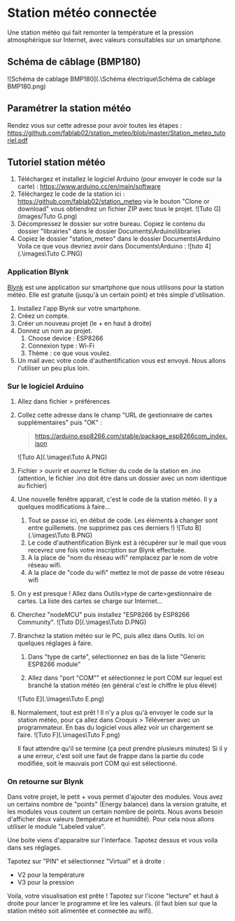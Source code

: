 # Station météo connectée

Une station météo qui fait remonter la température et la pression atmosphérique sur Internet, avec valeurs consultables sur un smartphone.

## Schéma de câblage (BMP180)

![Schéma de cablage BMP180](.\Schéma électrique\Schéma de cablage BMP180.png)

## Paramétrer la station météo

Rendez vous sur cette adresse pour avoir toutes les étapes : https://github.com/fablab02/station_meteo/blob/master/Station_meteo_tutoriel.pdf





## Tutoriel station météo

1. Téléchargez et installez le logiciel Arduino (pour envoyer le code sur la carte) : https://www.arduino.cc/en/main/software
2. Téléchargez le code de la station ici : https://github.com/fablab02/station_meteo via le bouton "Clone or download" vous obtiendrez un fichier ZIP avec tous le projet.
   ![Tuto G](images/Tuto G.png) 
3. Décompressez le dossier sur votre bureau. Copiez le contenu du dossier "librairies" dans le dossier Documents\Arduino\libraries
4. Copiez le dossier "station_meteo" dans le dossier Documents\Arduino
   Voila ce que vous devriez avoir dans Documents\Arduino : ![tuto 4](.\images\Tuto C.PNG)

### Application Blynk

[Blynk](https://blynk.io/en/getting-started) est une application sur smartphone que nous utilisons pour la station météo. Elle est gratuite (jusqu'à un certain point) et très simple d'utilisation.

1. Installez l'app Blynk sur votre smartphone.
2. Créez un compte.
3. Créer un nouveau projet (le + en haut à droite)
4. Donnez un nom au projet.
   1. Choose device : ESP8266
   2. Connexion type : Wi-Fi
   3. Thème : ce que vous voulez.
5. Un mail avec votre code d'authentification vous est envoyé. Nous allons l'utiliser un peu plus loin.

### Sur le logiciel Arduino

1. Allez dans fichier > préférences

2. Collez cette adresse dans le champ "URL de gestionnaire de cartes supplémentaires" puis "OK" :

   > https://arduino.esp8266.com/stable/package_esp8266com_index.json

   ![Tuto A](.\images\Tuto A.PNG)

3. Fichier > ouvrir et ouvrez le fichier du code de la station en .ino (attention, le fichier .ino doit être dans un dossier avec un nom identique au fichier)

4. Une nouvelle fenêtre apparait, c'est le code de la station météo. Il y a quelques modifications à faire...

   1. Tout se passe ici, en début de code. Les éléments à changer sont entre guillemets. (ne supprimez pas ces derniers !)
      ![Tuto B](.\images\Tuto B.PNG)
   2. Le code d'authentification Blynk est à récupérer sur le mail que vous recevrez une fois votre inscription sur Blynk effectuée.
   3. A la place de "nom du réseau wifi" remplacez par le nom de votre réseau wifi.
   4. A la place de "code du wifi" mettez le mot de passe de votre réseau wifi

5. On y est presque ! Allez dans Outils>type de carte>gestionnaire de cartes. La liste des cartes se charge sur Internet...

6. Cherchez "nodeMCU" puis installez "ESP8266 by ESP8266 Community".
   ![Tuto D](.\images\Tuto D.PNG)

7. Branchez la station météo sur le PC, puis allez dans Outils. Ici on quelques réglages à faire.

   1. Dans "type de carte", sélectionnez en bas de la liste "Generic ESP8266 module"

   2.  Allez dans "port "COM"" et sélectionnez le port COM sur lequel est branché la station météo (en général c'est le chiffre le plus élevé)

      ![Tuto E](.\images\Tuto E.png)

8. Normalement, tout est prêt ! Il n'y a plus qu'à envoyer le code sur la station météo, pour ça allez dans Croquis > Téléverser avec un programmateur. En bas du logiciel vous allez voir un chargement se faire. 
   ![Tuto F](.\images\Tuto F.png)

   Il faut attendre qu'il se termine (ça peut prendre plusieurs minutes) Si il y a une erreur, c'est soit une faut de frappe dans la partie du code modifiée, soit le mauvais port COM qui est sélectionné.



### On retourne sur Blynk

Dans votre projet, le petit + vous permet d'ajouter des modules. Vous avez un certains nombre de "points" (Energy balance) dans la version gratuite, et les modules vous coutent un certain nombre de points. Nous avons besoin d'afficher deux valeurs (température et humidité). Pour cela nous allons utiliser le module "Labeled value".

Une boite viens d'apparaitre sur l'interface. Tapotez dessus et vous voila dans ses réglages.

Tapotez sur "PIN" et sélectionnez "Virtual" et à droite :

* V2 pour la température
* V3 pour la pression

Voila, votre visualisation est prête !  Tapotez sur l'icone "lecture" et haut à droite pour lancer le programme et lire les valeurs. (il faut bien sur que la station météo soit alimentée et connectée au wifi).